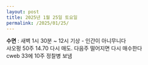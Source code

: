 ```yaml
---
layout: post
title: 2025년 1월 25일 토요일
permalink: /2025/01/25/
---
```

**수면** : 새벽 1시 30분 ~ 12시 기상 - 인간이 아니무니다<br/>
샤오펑 50주 14.70 다시 매도. 다음주 떨어지면 다시 매수한다<br/>
cweb 33에 10주 정찰병 보냄